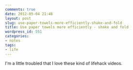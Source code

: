 ```yaml
---
comments: true
date: 2012-05-04 21:48
layout: post
slug: use-paper-towels-more-efficiently-shake-and-fold
title: Use paper towels more efficiently - shake and fold
wordpress_id: 551
categories:
- notes
tags:
- life
---
```


I'm a little troubled that I love these kind of lifehack videos.


